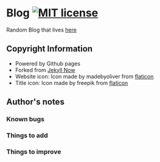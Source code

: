 # Blog [![MIT license](https://img.shields.io/badge/license-MIT-lightgrey.svg)](https://raw.githubusercontent.com/qirh/qirh.github.io/master/LICENSE)
Random Blog that lives [here](http://blog.alghusson.com)
## Copyright Information
  * Powered by Github pages
  * Forked from [Jekyll Now](
    https://github.com/barryclark/jekyll-now)
  * Website icon: Icon made by madebyoliver from [flaticon](www.flaticon.com)
  * Title icon: Icon made by freepik from [flaticon](www.flaticon.com)

## Author's notes
### Known bugs
### Things to add
### Things to improve
